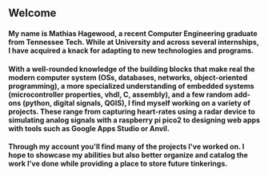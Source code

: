 ## Welcome 

#### My name is Mathias Hagewood, a recent Computer Engineering graduate from Tennessee Tech. While at University and across several internships, I have acquired a knack for adapting to new technologies and programs.  

#### With a well-rounded knowledge of the building blocks that make real the modern computer system (OSs, databases, networks, object-oriented programming), a more specialized understanding of embedded systems (microcontroller properties, vhdl, C, assembly), and a few random add-ons (python, digital signals, QGIS), I find myself working on a variety of projects. These range from capturing heart-rates using a radar device to simulating analog signals with a raspberry pi pico2 to designing web apps with tools such as Google Apps Studio or Anvil.

#### Through my account you'll find many of the projects I've worked on. I hope to showcase my abilities but also better organize and catalog the work I've done while providing a place to store future tinkerings. 

